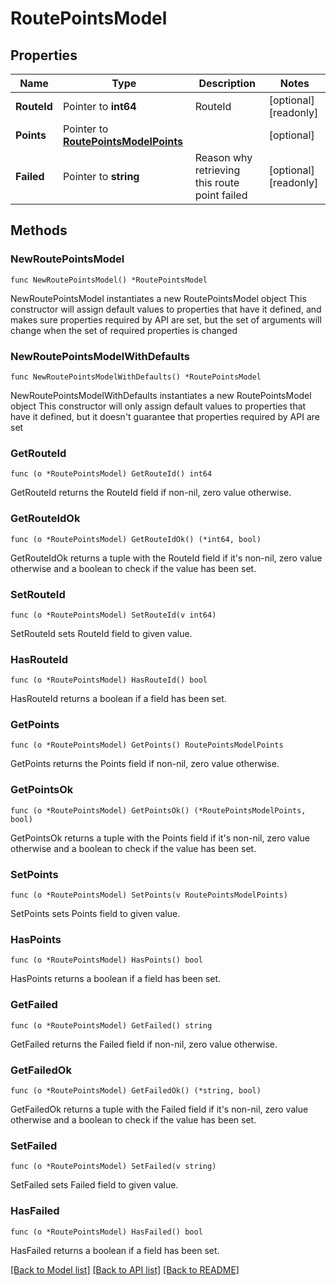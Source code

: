 # RoutePointsModel

## Properties

Name | Type | Description | Notes
------------ | ------------- | ------------- | -------------
**RouteId** | Pointer to **int64** | RouteId | [optional] [readonly] 
**Points** | Pointer to [**RoutePointsModelPoints**](RoutePointsModel_points.md) |  | [optional] 
**Failed** | Pointer to **string** | Reason why retrieving this route point failed | [optional] [readonly] 

## Methods

### NewRoutePointsModel

`func NewRoutePointsModel() *RoutePointsModel`

NewRoutePointsModel instantiates a new RoutePointsModel object
This constructor will assign default values to properties that have it defined,
and makes sure properties required by API are set, but the set of arguments
will change when the set of required properties is changed

### NewRoutePointsModelWithDefaults

`func NewRoutePointsModelWithDefaults() *RoutePointsModel`

NewRoutePointsModelWithDefaults instantiates a new RoutePointsModel object
This constructor will only assign default values to properties that have it defined,
but it doesn't guarantee that properties required by API are set

### GetRouteId

`func (o *RoutePointsModel) GetRouteId() int64`

GetRouteId returns the RouteId field if non-nil, zero value otherwise.

### GetRouteIdOk

`func (o *RoutePointsModel) GetRouteIdOk() (*int64, bool)`

GetRouteIdOk returns a tuple with the RouteId field if it's non-nil, zero value otherwise
and a boolean to check if the value has been set.

### SetRouteId

`func (o *RoutePointsModel) SetRouteId(v int64)`

SetRouteId sets RouteId field to given value.

### HasRouteId

`func (o *RoutePointsModel) HasRouteId() bool`

HasRouteId returns a boolean if a field has been set.

### GetPoints

`func (o *RoutePointsModel) GetPoints() RoutePointsModelPoints`

GetPoints returns the Points field if non-nil, zero value otherwise.

### GetPointsOk

`func (o *RoutePointsModel) GetPointsOk() (*RoutePointsModelPoints, bool)`

GetPointsOk returns a tuple with the Points field if it's non-nil, zero value otherwise
and a boolean to check if the value has been set.

### SetPoints

`func (o *RoutePointsModel) SetPoints(v RoutePointsModelPoints)`

SetPoints sets Points field to given value.

### HasPoints

`func (o *RoutePointsModel) HasPoints() bool`

HasPoints returns a boolean if a field has been set.

### GetFailed

`func (o *RoutePointsModel) GetFailed() string`

GetFailed returns the Failed field if non-nil, zero value otherwise.

### GetFailedOk

`func (o *RoutePointsModel) GetFailedOk() (*string, bool)`

GetFailedOk returns a tuple with the Failed field if it's non-nil, zero value otherwise
and a boolean to check if the value has been set.

### SetFailed

`func (o *RoutePointsModel) SetFailed(v string)`

SetFailed sets Failed field to given value.

### HasFailed

`func (o *RoutePointsModel) HasFailed() bool`

HasFailed returns a boolean if a field has been set.


[[Back to Model list]](../README.md#documentation-for-models) [[Back to API list]](../README.md#documentation-for-api-endpoints) [[Back to README]](../README.md)


